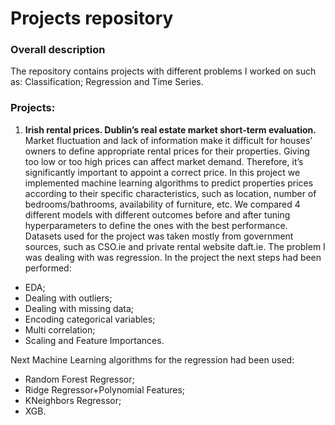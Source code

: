 # Projects repository

### Overall description
The repository contains projects with different problems I worked on such as: Classification; Regression and Time Series. 

### Projects:
1. **Irish rental prices. Dublin’s real estate market short-term
evaluation.** Market fluctuation and lack of information make it difficult for houses’ owners to define appropriate rental prices for their properties. Giving too low or too high prices can affect market demand. Therefore, it’s significantly important to appoint a correct price. In this project we implemented machine learning algorithms to predict properties prices according to their specific characteristics, such as location, number of bedrooms/bathrooms, availability of furniture, etc. We compared 4 different models with different outcomes before and after tuning hyperparameters to define the ones with the best performance.
Datasets used for the project was taken mostly from government sources, such as CSO.ie and private rental website daft.ie. 
The problem I was dealing with was regression. In the project the next steps had been performed:

* EDA;
* Dealing with outliers;
* Dealing with missing data;
* Encoding categorical variables;
* Multi correlation;
* Scaling and Feature Importances.

Next Machine Learning algorithms for the regression had been used:

* Random Forest Regressor;
* Ridge Regressor+Polynomial Features;
* KNeighbors Regressor;
* XGB.
